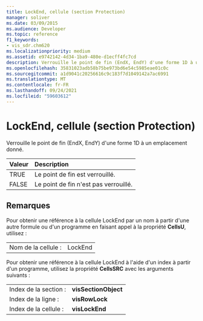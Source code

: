 ```yaml
---
title: LockEnd, cellule (section Protection)
manager: soliver
ms.date: 03/09/2015
ms.audience: Developer
ms.topic: reference
f1_keywords:
- vis_sdr.chm620
ms.localizationpriority: medium
ms.assetid: e9742142-4d34-1ba9-480e-d1ecff4fc7cd
description: Verrouille le point de fin (EndX, EndY) d'une forme 1D à un emplacement donné.
ms.openlocfilehash: 35831023adb58b75be973bd6e54c5985eae01c0c
ms.sourcegitcommit: a1d9041c20256616c9c183f7d1049142a7ac6991
ms.translationtype: MT
ms.contentlocale: fr-FR
ms.lasthandoff: 09/24/2021
ms.locfileid: "59603612"
---
```

# <a name="lockend-cell-protection-section"></a>LockEnd, cellule (section Protection)

Verrouille le point de fin (EndX, EndY) d'une forme 1D à un emplacement donné.
  
|**Valeur**|**Description**|
|:-----|:-----|
| TRUE  <br/> | Le point de fin est verrouillé.  <br/> |
| FALSE  <br/> | Le point de fin n'est pas verrouillé.  <br/> |
   
## <a name="remarks"></a>Remarques

Pour obtenir une référence à la cellule LockEnd par un nom à partir d'une autre formule ou d'un programme en faisant appel à la propriété **CellsU**, utilisez : 
  
|||
|:-----|:-----|
| Nom de la cellule :  <br/> | LockEnd  <br/> |
   
Pour obtenir une référence à la cellule LockEnd à l'aide d'un index à partir d'un programme, utilisez la propriété **CellsSRC** avec les arguments suivants : 
  
|||
|:-----|:-----|
| Index de la section :  <br/> |**visSectionObject** <br/> |
| Index de la ligne :  <br/> |**visRowLock** <br/> |
| Index de la cellule :  <br/> |**visLockEnd** <br/> |
   

